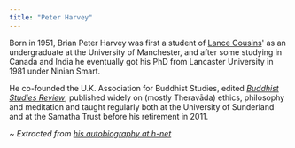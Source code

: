 ```yaml
---
title: "Peter Harvey"
---
```


Born in 1951, Brian Peter Harvey was first a student of [Lance Cousins](/authors/cousins)' as an undergraduate at the University of Manchester, and after some studying in Canada and India he eventually got his PhD from Lancaster University in 1981 under Ninian Smart.

He co-founded the U.K. Association for Buddhist Studies, edited [*Buddhist Studies Review*](/journals/bsr), published widely on (mostly Theravāda) ethics, philosophy and meditation and taught regularly both at the University of Sunderland and at the Samatha Trust before his retirement in 2011.

_~ Extracted from [his autobiography at h-net](https://networks.h-net.org/node/6060/pages/3571856/harvey-peter)_

